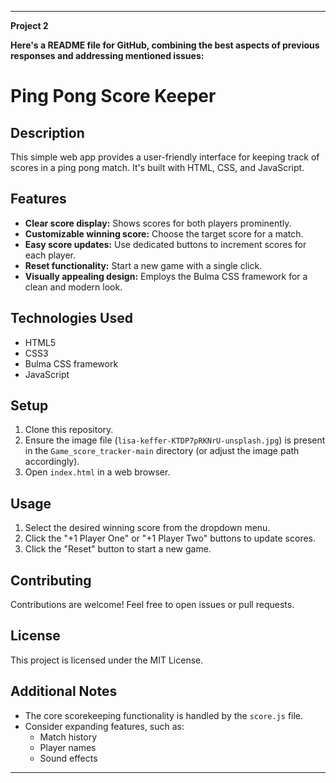 
***************************************************************************************************************************************
**Project 2**

 **Here's a README file for GitHub, combining the best aspects of previous responses and addressing mentioned issues:**

# Ping Pong Score Keeper

## Description

This simple web app provides a user-friendly interface for keeping track of scores in a ping pong match. It's built with HTML, CSS, and JavaScript.

## Features

- **Clear score display:** Shows scores for both players prominently.
- **Customizable winning score:** Choose the target score for a match.
- **Easy score updates:** Use dedicated buttons to increment scores for each player.
- **Reset functionality:** Start a new game with a single click.
- **Visually appealing design:** Employs the Bulma CSS framework for a clean and modern look.

## Technologies Used

- HTML5
- CSS3
- Bulma CSS framework
- JavaScript

## Setup

1. Clone this repository.
2. Ensure the image file (`lisa-keffer-KTDP7pRKNrU-unsplash.jpg`) is present in the `Game_score_tracker-main` directory (or adjust the image path accordingly).
3. Open `index.html` in a web browser.

## Usage

1. Select the desired winning score from the dropdown menu.
2. Click the "+1 Player One" or "+1 Player Two" buttons to update scores.
3. Click the "Reset" button to start a new game.

## Contributing

Contributions are welcome! Feel free to open issues or pull requests.

## License

This project is licensed under the MIT License.

## Additional Notes

- The core scorekeeping functionality is handled by the `score.js` file.
- Consider expanding features, such as:
    - Match history
    - Player names
    - Sound effects

***************************************************************************************************************************************
